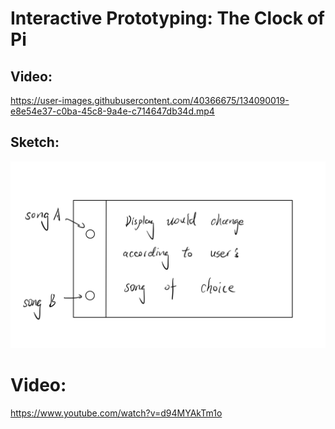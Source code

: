 # Interactive Prototyping: The Clock of Pi

## Video:
https://user-images.githubusercontent.com/40366675/134090019-e8e54e37-c0ba-45c8-9a4e-c714647db34d.mp4

## Sketch:
![alt text](https://github.com/xuqianzhi/Interactive-Lab-Hub/blob/Fall2021/Lab%202/sketch_part1.jpeg)

# Video:
https://www.youtube.com/watch?v=d94MYAkTm1o

